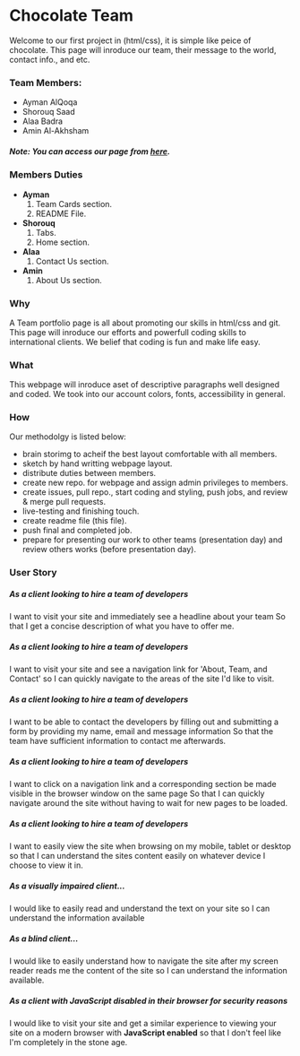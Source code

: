 # __Chocolate Team__
Welcome to our first project in (html/css), it is simple like peice of chocolate.
This page will inroduce our team, their message to the world, contact info., and etc.
    
### Team Members:
+   Ayman AlQoqa
+   Shorouq Saad
+   Alaa Badra
+   Amin Al-Akhsham
##### _Note: You can access our page from [here](https://facg6.github.io/portfolio-page/)._

### Members Duties
+   **Ayman** 
    1. Team Cards section.
    2. README File.
+   **Shorouq**
    1. Tabs.
    2. Home section.
+   **Alaa**
    1. Contact Us section.
+   **Amin**
    1. About Us section.
### **Why**
A Team portfolio page is all about promoting our skills in html/css and git. This page will inroduce our efforts and powerfull coding skills to international clients. We belief that coding is fun and make life easy.
### **What**
This webpage will inroduce aset of descriptive paragraphs well designed and coded. We took into our account colors, fonts, accessibility in general.
### **How**
Our methodolgy is listed below:
+   brain storimg to acheif the best layout comfortable with all members.
+   sketch by hand writting webpage layout.
+   distribute duties between members.
+   create new repo. for webpage and assign admin privileges to members.
+   create issues, pull repo., start coding and styling, push jobs, and review & merge pull requests.
+   live-testing and finishing touch.
+   create readme file (this file).
+   push final and completed job.
+   prepare for presenting our work to other teams (presentation day) and review others works (before presentation day).

### **User Story**
##### **As a client looking to hire a team of developers**
I want to visit your site and immediately see a headline about your team
So that I get a concise description of what you have to offer me.
##### **As a client looking to hire a team of developers**
I want to visit your site and see a navigation link for 'About, Team, and Contact'
so I can quickly navigate to the areas of the site I'd like to visit.
##### **As a client looking to hire a team of developers**
I want to be able to contact the developers by filling out and submitting a form by providing my name, email and message information So that the team have sufficient information to contact me afterwards.
##### **As a client looking to hire a team of developers**
I want to click on a navigation link and a corresponding section be made visible in the browser window on the same page
So that I can quickly navigate around the site without having to wait for new pages to be loaded.
##### **As a client looking to hire a team of developers**
I want to easily view the site when browsing on my mobile, tablet or desktop
so that I can understand the sites content easily on whatever device I choose to view it in.
##### **As a visually impaired client...**
I would like to easily read and understand the text on your site
so I can understand the information available
##### **As a blind client...**
I would like to easily understand how to navigate the site after my screen reader reads me the content of the site
so I can understand the information available.
##### **As a client with JavaScript disabled in their browser for security reasons**
I would like to visit your site and get a similar experience to viewing your site on a modern browser with **JavaScript enabled**
so that I don't feel like I'm completely in the stone age.